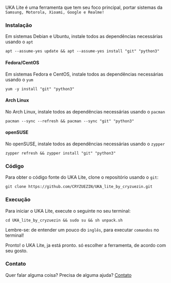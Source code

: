 UKA Lite é uma ferramenta que tem seu foco principal, portar sistemas da `Samsung, Motorola, Xioami, Google e Realme!`

### Instalação

Em sistemas Debian e Ubuntu, instale todos as dependências necessárias usando o `apt`

```
apt --assume-yes update && apt --assume-yes install "git" "python3"
```

#### Fedora/CentOS

Em sistemas Fedora e CentOS, instale todos as dependências necessárias usando o `yum`

```
yum -y install "git" "python3"
```

#### Arch Linux

No Arch Linux, instale todos as dependências necessárias usando o `pacman`

```
pacman --sync --refresh && pacman --sync "git" "python3"
```

#### openSUSE

No openSUSE, instale todos as dependências necessárias usando o `zypper`

```
zypper refresh && zypper install "git" "python3"
```

### Código

Para obter o código fonte do UKA Lite, clone o repositório usando o `git`:

```
git clone https://github.com/CRYZUEZIN/UKA_lite_by_cryzuezin.git
```
### Execução

Para iniciar o UKA Lite, execute o seguinte no seu terminal:

```
cd UKA_lite_by_cryzuezin && sudo su && sh unpack.sh
```

Lembre-se: de entender um pouco do `inglês`, para executar `comandos` no terminal!

Pronto! o UKA Lite, ja está pronto. só escolher a ferramenta, de acordo com seu gosto.

### Contato

Quer falar alguma coisa? Precisa de alguma ajuda? [Contato](https://t.me/CRYZUEZIN)
